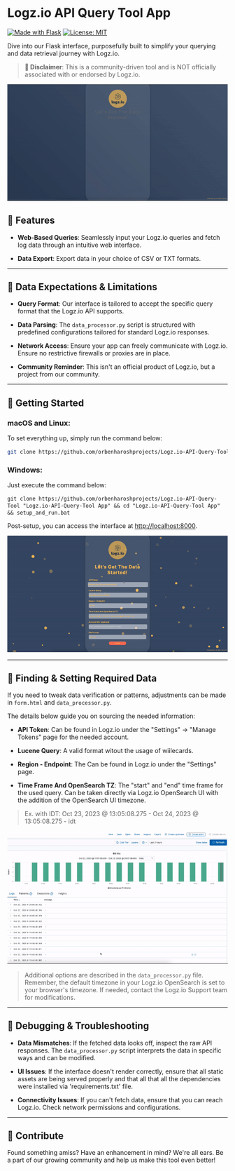 # Logz.io API Query Tool App
[![Made with Flask](https://img.shields.io/badge/Made%20with-Flask-1f425f.svg)](https://flask.palletsprojects.com/)
[![License: MIT](https://img.shields.io/badge/License-MIT-yellow.svg)](https://opensource.org/licenses/MIT)

Dive into our Flask interface, purposefully built to simplify your querying and data retrieval journey with Logz.io.

> **🚫 Disclaimer**: This is a community-driven tool and is NOT officially associated with or endorsed by Logz.io.

<div align="center">

![App Preview](images/appPreview.gif)

</div>

## 📌 Features

- **Web-Based Queries**: Seamlessly input your Logz.io queries and fetch log data through an intuitive web interface.
  
- **Data Export**: Export data in your choice of CSV or TXT formats.

---

## 🔧 Data Expectations & Limitations

- **Query Format**: Our interface is tailored to accept the specific query format that the Logz.io API supports.

- **Data Parsing**: The `data_processor.py` script is structured with predefined configurations tailored for standard Logz.io responses.

- **Network Access**: Ensure your app can freely communicate with Logz.io. Ensure no restrictive firewalls or proxies are in place.

- **Community Reminder**: This isn't an official product of Logz.io, but a project from our community.

---

## 🚀 Getting Started

### macOS and Linux:

To set everything up, simply run the command below:

```bash
git clone https://github.com/orbenharoshprojects/Logz.io-API-Query-Tool "Logz.io-API-Query-Tool App" && cd "Logz.io-API-Query-Tool App" && chmod +x setup_and_run.sh && ./setup_and_run.sh
```

### Windows:

Just execute the command below:

```batch
git clone https://github.com/orbenharoshprojects/Logz.io-API-Query-Tool "Logz.io-API-Query-Tool App" && cd "Logz.io-API-Query-Tool App" && setup_and_run.bat
```

Post-setup, you can access the interface at [http://localhost:8000](http://localhost:8000).

<div align="center">

![GetData Preview](images/success.gif)

</div>

---

## 🧐 Finding & Setting Required Data

If you need to tweak data verification or patterns, adjustments can be made in `form.html` and `data_processor.py`.

The details below guide you on sourcing the needed information:

- **API Token**: Can be found in Logz.io under the "Settings" -> "Manage Tokens" page for the needed account. 

- **Lucene Query**: A valid format witout the usage of wiilecards. 

- **Region - Endpoint**: The Can be found in Logz.io under the "Settings" page. 

- **Time Frame And OpenSearch TZ**: The "start" and "end" time frame for the used query. Can be taken directly via Logz.io OpenSearch UI with the addition of the OpenSearch UI timezone.
> Ex. with IDT: Oct 23, 2023 @ 13:05:08.275 - Oct 24, 2023 @ 13:05:08.275 - idt

<div align="center">

![GetData Preview](images/getdata.gif)

</div>

> Additional options are described in the `data_processor.py` file. Remember, the default timezone in your Logz.io OpenSearch is set to your browser's timezone. If needed, contact the Logz.io Support team for modifications.

---

## 🐞 Debugging & Troubleshooting

- **Data Mismatches**: If the fetched data looks off, inspect the raw API responses. The `data_processor.py` script interprets the data in specific ways and can be modified.

- **UI Issues**: If the interface doesn't render correctly, ensure that all static assets are being served properly and that all that all the dependencies were installed via 'requirements.txt' file.

- **Connectivity Issues**: If you can't fetch data, ensure that you can reach Logz.io. Check network permissions and configurations.

---

## 🤲 Contribute

Found something amiss? Have an enhancement in mind? We're all ears. Be a part of our growing community and help us make this tool even better!

